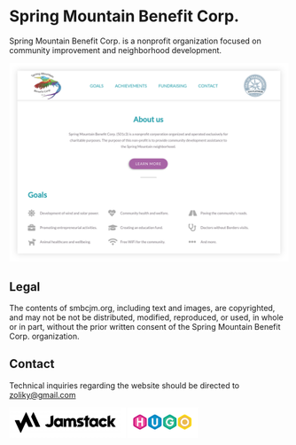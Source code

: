 # Spring Mountain Benefit Corp.

Spring Mountain Benefit Corp. is a nonprofit organization focused on community improvement
and neighborhood development.

![smbcjm](screenshot.png "smbcjm")

## Legal 

The contents of smbcjm.org, including text and images, are copyrighted, and may not be
not be distributed, modified, reproduced, or used, in whole or in part, without the prior written
consent of the Spring Mountain Benefit Corp. organization.

## Contact

Technical inquiries regarding the website should be directed to zoliky@gmail.com



[![Jamstack](logo1.png)](https://jamstack.org/) [![Jamstack](logo3.png)](https://jamstack.org/)


